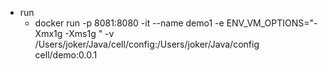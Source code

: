 - run 
    - docker run -p 8081:8080 -it --name demo1 -e ENV_VM_OPTIONS="-Xmx1g -Xms1g " -v /Users/joker/Java/cell/config:/Users/joker/Java/config cell/demo:0.0.1